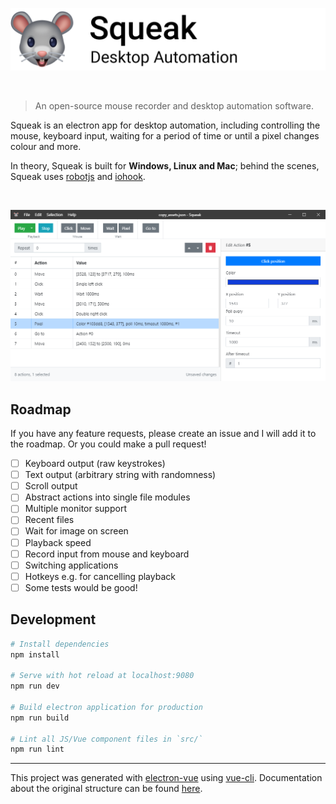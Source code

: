 ![Squeak logo](assets/banner.png)

<br>

> An open-source mouse recorder and desktop automation software.

Squeak is an electron app for desktop automation, including controlling the mouse, keyboard input, waiting for a period of time or until a pixel changes colour and more.

In theory, Squeak is built for **Windows, Linux and Mac**; behind the scenes, Squeak uses [robotjs](https://github.com/octalmage/robotjs) and [iohook](https://github.com/wilix-team/iohook).

<br>

![Screenshot of Squeak](assets/screenshot.png)

## Roadmap

If you have any feature requests, please create an issue and I will add it to the roadmap. Or you could make a pull request!

- [ ] Keyboard output (raw keystrokes)
- [ ] Text output (arbitrary string with randomness)
- [ ] Scroll output
- [ ] Abstract actions into single file modules
- [ ] Multiple monitor support
- [ ] Recent files
- [ ] Wait for image on screen
- [ ] Playback speed
- [ ] Record input from mouse and keyboard
- [ ] Switching applications
- [ ] Hotkeys e.g. for cancelling playback
- [ ] Some tests would be good!

## Development

``` bash
# Install dependencies
npm install

# Serve with hot reload at localhost:9080
npm run dev

# Build electron application for production
npm run build

# Lint all JS/Vue component files in `src/`
npm run lint
```

---

This project was generated with [electron-vue](https://github.com/SimulatedGREG/electron-vue) using [vue-cli](https://github.com/vuejs/vue-cli). Documentation about the original structure can be found [here](https://simulatedgreg.gitbooks.io/electron-vue/content/index.html).
